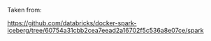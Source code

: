 Taken from:

https://github.com/databricks/docker-spark-iceberg/tree/60754a31cbb2cea7eead2a16702f5c536a8e07ce/spark
